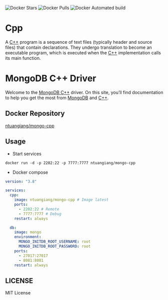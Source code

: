 ![Docker Stars](https://img.shields.io/docker/stars/ntuangiang/mongo-cpp.svg)
![Docker Pulls](https://img.shields.io/docker/pulls/ntuangiang/mongo-cpp.svg)
![Docker Automated build](https://img.shields.io/docker/automated/ntuangiang/mongo-cpp.svg)

# Cpp

A [C++](https://en.cppreference.com/w/) program is a sequence of text files (typically header and source files) that contain declarations. They undergo translation to become an executable program, which is executed when the [C++](https://en.cppreference.com/w/) implementation calls its main function.

# MongoDB C++ Driver

Welcome to the [MongoDB C++](http://mongocxx.org) driver. On this site, you’ll find documentation to help you get the most from [MongoDB](https://www.mongodb.com) and [C++](https://en.cppreference.com/w/). 

## Docker Repository
[ntuangiang/mongo-cpp](https://hub.docker.com/r/ntuangiang/mongo-cpp) 
## Usage
- Start services

```shell script
docker run -d -p 2202:22 -p 7777:7777 ntuangiang/mongo-cpp
```

- Docker compose

```yaml
version: "3.8"

services:
  cpp:
    image: ntuangiang/mongo-cpp # Image latest
    ports:
      - 2202:22 # Remote
      - 7777:7777 # Debug
    restart: always

  db:
    image: mongo
    environment:
      MONGO_INITDB_ROOT_USERNAME: root
      MONGO_INITDB_ROOT_PASSWORD: root
    ports:
      - 27017:27017
      - 8081:8081
    restart: always
```

## LICENSE

MIT License

